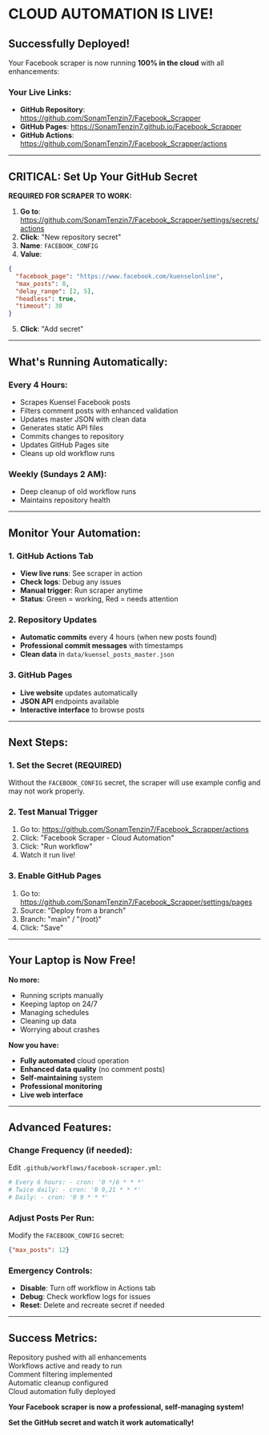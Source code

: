 # CLOUD AUTOMATION IS LIVE! 

## Successfully Deployed!

Your Facebook scraper is now running **100% in the cloud** with all enhancements:

### Your Live Links:
- **GitHub Repository**: https://github.com/SonamTenzin7/Facebook_Scrapper  
- **GitHub Pages**: https://SonamTenzin7.github.io/Facebook_Scrapper
- **GitHub Actions**: https://github.com/SonamTenzin7/Facebook_Scrapper/actions

---

## CRITICAL: Set Up Your GitHub Secret

**REQUIRED FOR SCRAPER TO WORK:**

1. **Go to**: https://github.com/SonamTenzin7/Facebook_Scrapper/settings/secrets/actions
2. **Click**: "New repository secret"
3. **Name**: `FACEBOOK_CONFIG`
4. **Value**: 
```json
{
  "facebook_page": "https://www.facebook.com/kuenselonline",
  "max_posts": 8,
  "delay_range": [2, 5],
  "headless": true,
  "timeout": 30
}
```
5. **Click**: "Add secret"

---

## What's Running Automatically:

### Every 4 Hours:
- Scrapes Kuensel Facebook posts
- Filters comment posts with enhanced validation  
- Updates master JSON with clean data
- Generates static API files
- Commits changes to repository
- Updates GitHub Pages site
- Cleans up old workflow runs

### Weekly (Sundays 2 AM):
- Deep cleanup of old workflow runs
- Maintains repository health

---

## Monitor Your Automation:

### 1. GitHub Actions Tab
- **View live runs**: See scraper in action
- **Check logs**: Debug any issues
- **Manual trigger**: Run scraper anytime
- **Status**: Green = working, Red = needs attention

### 2. Repository Updates
- **Automatic commits** every 4 hours (when new posts found)
- **Professional commit messages** with timestamps
- **Clean data** in `data/kuensel_posts_master.json`

### 3. GitHub Pages
- **Live website** updates automatically
- **JSON API** endpoints available
- **Interactive interface** to browse posts

---

## Next Steps:

### 1. Set the Secret (REQUIRED)
Without the `FACEBOOK_CONFIG` secret, the scraper will use example config and may not work properly.

### 2. Test Manual Trigger
1. Go to: https://github.com/SonamTenzin7/Facebook_Scrapper/actions
2. Click: "Facebook Scraper - Cloud Automation"
3. Click: "Run workflow"
4. Watch it run live!

### 3. Enable GitHub Pages
1. Go to: https://github.com/SonamTenzin7/Facebook_Scrapper/settings/pages
2. Source: "Deploy from a branch"
3. Branch: "main" / "(root)"
4. Click: "Save"

---

## Your Laptop is Now Free!

**No more:**
- Running scripts manually
- Keeping laptop on 24/7
- Managing schedules
- Cleaning up data
- Worrying about crashes

**Now you have:**
- **Fully automated** cloud operation
- **Enhanced data quality** (no comment posts)
- **Self-maintaining** system
- **Professional monitoring**
- **Live web interface**

---

## Advanced Features:

### Change Frequency (if needed):
Edit `.github/workflows/facebook-scraper.yml`:
```yaml
# Every 6 hours: - cron: '0 */6 * * *'
# Twice daily: - cron: '0 9,21 * * *'  
# Daily: - cron: '0 9 * * *'
```

### Adjust Posts Per Run:
Modify the `FACEBOOK_CONFIG` secret:
```json
{"max_posts": 12}
```

### Emergency Controls:
- **Disable**: Turn off workflow in Actions tab
- **Debug**: Check workflow logs for issues
- **Reset**: Delete and recreate secret if needed

---

## Success Metrics:

Repository pushed with all enhancements  
Workflows active and ready to run  
Comment filtering implemented  
Automatic cleanup configured  
Cloud automation fully deployed

**Your Facebook scraper is now a professional, self-managing system!**

**Set the GitHub secret and watch it work automatically!**
